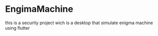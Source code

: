 # EngimaMachine
this is a security project wich is a desktop that simulate enigma machine using flutter
